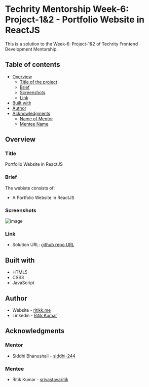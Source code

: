 # Techrity Mentorship Week-6: Project-1&2 - Portfolio Website in ReactJS

This is a solution to the Week-6: Project-1&2 of Techrity Frontend Development Mentorship.

## Table of contents

- [Overview](#overview)
  - [Title of the project](#title)
  - [Brief](#brief)
  - [Screenshots](#screenshots)
  - [Link](#link)
- [Built with](#built-with)
- [Author](#author)
- [Acknowledgments](#acknowledgments)
  - [Name of Mentor](#mentor)
  - [Mentee Name](#mentee)

## Overview

### Title

Portfolio Website in ReactJS

### Brief

The webiste consists of:

- A Portfolio Website in ReactJS

### Screenshots
![image](https://user-images.githubusercontent.com/78131705/193799342-ec7fdef6-f6e3-43c0-8142-10f382d0dfee.png)

### Link

- Solution URL: [github repo URL](https://github.com/srivastavaritik/techrity-)

## Built with

- HTML5
- CSS3
- JavaScript

## Author

- Website - [ritikk.me](https://ritikk.me/)
- Linkedin - [Ritik Kumar](https://www.linkedin.com/in/ritik-kumar-3bb19a175/)

## Acknowledgments

### Mentor

- Siddhi Bhanushali - [siddhi-244](https://github.com/siddhi-244)

### Mentee

- Ritik Kumar - [srivastavaritik](https://github.com/srivastavaritik)
